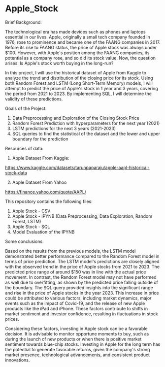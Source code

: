 # Apple_Stock

Brief Background:

  The technological era has made devices such as phones and laptops essential in our lives. Apple, originally a small tech company founded in 1976, rose to prominence and became one of the FAANG companies in 2017. Before its rise to FAANG status, the price of Apple stock was always under $100. However, with Apple's position among the FAANG companies, its potential as a company rose, and so did its stock value. Now, the question arises: Is Apple's stock worth buying in the long-run?
  
  In this project, I will use the historical dataset of Apple from Kaggle to analyze the trend and distribution of the closing price for its stock. Using both Random Forest and LSTM (Long Short-Term Memory) models, I will attempt to predict the price of Apple's stock in 1 year and 3 years, covering the period from 2021 to 2023. By implementing SQL, I will determine the validity of these predictions.

Goals of the Project:
1. Data Preprocessing  and Exploration of the Closing Stock Price
2. Random Forest Prediction with hyperparameters for the next year (2021)
3. LSTM predictions for the next 3 years (2021-2023)
4. SQL queries to find the statistical of the dataset and the lower and upper boundary for the prediction

Resources of data:
1. Apple Dataset From Kaggle:

https://www.kaggle.com/datasets/tarunpaparaju/apple-aapl-historical-stock-data

2. Apple Dataset From Yahoo

https://finance.yahoo.com/quote/AAPL/

This repository contains the following files:
1. Apple Stock  -  CSV
2. Apple Stock  - IPYNB (Data Preprocessing, Data Exploration, Random Forest, LSTM) 
7. Apple Stock - SQL
8. Model Evaluation of the IPYNB

Some conclusions: 

  Based on the results from the previous models, the LSTM model demonstrated better performance compared to the Random Forest model in terms of price prediction. The LSTM model's predictions are closely aligned with the observed trend in the price of Apple stocks from 2021 to 2023. The predicted price range of around $150 was in line with the actual price movement. In contrast, the Random Forest model may not have performed as well due to overfitting, as shown by the predicted price falling outside of the boundary.
The SQL query provided insights into the significant range and rise in the price of Apple stocks in the year 2023. This increase in price could be attributed to various factors, including market dynamics, major events such as the impact of Covid-19, and the release of new Apple products like the iPad and iPhone. These factors contribute to shifts in market sentiment and investor confidence, resulting in fluctuations in stock prices.

  Considering these factors, investing in Apple stock can be a favorable decision. It is advisable to monitor opportune moments to buy, such as during the launch of new products or when there is positive market sentiment towards blue-chip stocks. Investing in Apple for the long term has the potential to generate favorable returns, given the company's strong market presence, technological advancements, and consistent product innovations.


